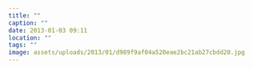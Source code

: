 ```yaml
---
title: ""
caption: ""
date: 2013-01-03 09:11
location: ""
tags: ""
image: assets/uploads/2013/01/d989f9af04a520eae2bc21ab27cbdd20.jpg
---
```

